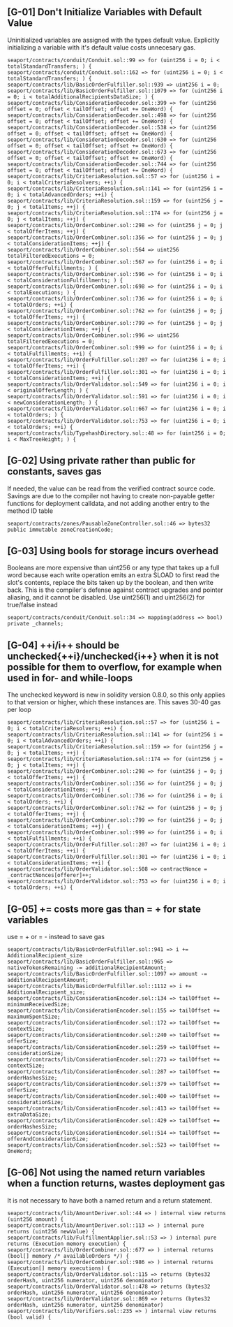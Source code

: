 ## [G-01] Don't Initialize Variables with Default Value

Uninitialized variables are assigned with the types default value. Explicitly initializing a variable with it's default value costs unnecesary gas.

```
seaport/contracts/conduit/Conduit.sol::99 => for (uint256 i = 0; i < totalStandardTransfers; ) {
seaport/contracts/conduit/Conduit.sol::162 => for (uint256 i = 0; i < totalStandardTransfers; ) {
seaport/contracts/lib/BasicOrderFulfiller.sol::939 => uint256 i = 0;
seaport/contracts/lib/BasicOrderFulfiller.sol::1079 => for (uint256 i = 0; i < totalAdditionalRecipientsDataSize; ) {
seaport/contracts/lib/ConsiderationDecoder.sol::399 => for (uint256 offset = 0; offset < tailOffset; offset += OneWord) {
seaport/contracts/lib/ConsiderationDecoder.sol::498 => for (uint256 offset = 0; offset < tailOffset; offset += OneWord) {
seaport/contracts/lib/ConsiderationDecoder.sol::538 => for (uint256 offset = 0; offset < tailOffset; offset += OneWord) {
seaport/contracts/lib/ConsiderationDecoder.sol::630 => for (uint256 offset = 0; offset < tailOffset; offset += OneWord) {
seaport/contracts/lib/ConsiderationDecoder.sol::673 => for (uint256 offset = 0; offset < tailOffset; offset += OneWord) {
seaport/contracts/lib/ConsiderationDecoder.sol::744 => for (uint256 offset = 0; offset < tailOffset; offset += OneWord) {
seaport/contracts/lib/CriteriaResolution.sol::57 => for (uint256 i = 0; i < totalCriteriaResolvers; ++i) {
seaport/contracts/lib/CriteriaResolution.sol::141 => for (uint256 i = 0; i < totalAdvancedOrders; ++i) {
seaport/contracts/lib/CriteriaResolution.sol::159 => for (uint256 j = 0; j < totalItems; ++j) {
seaport/contracts/lib/CriteriaResolution.sol::174 => for (uint256 j = 0; j < totalItems; ++j) {
seaport/contracts/lib/OrderCombiner.sol::298 => for (uint256 j = 0; j < totalOfferItems; ++j) {
seaport/contracts/lib/OrderCombiner.sol::356 => for (uint256 j = 0; j < totalConsiderationItems; ++j) {
seaport/contracts/lib/OrderCombiner.sol::564 => uint256 totalFilteredExecutions = 0;
seaport/contracts/lib/OrderCombiner.sol::567 => for (uint256 i = 0; i < totalOfferFulfillments; ) {
seaport/contracts/lib/OrderCombiner.sol::596 => for (uint256 i = 0; i < totalConsiderationFulfillments; ) {
seaport/contracts/lib/OrderCombiner.sol::698 => for (uint256 i = 0; i < totalExecutions; ) {
seaport/contracts/lib/OrderCombiner.sol::736 => for (uint256 i = 0; i < totalOrders; ++i) {
seaport/contracts/lib/OrderCombiner.sol::762 => for (uint256 j = 0; j < totalOfferItems; ++j) {
seaport/contracts/lib/OrderCombiner.sol::799 => for (uint256 j = 0; j < totalConsiderationItems; ++j) {
seaport/contracts/lib/OrderCombiner.sol::996 => uint256 totalFilteredExecutions = 0;
seaport/contracts/lib/OrderCombiner.sol::999 => for (uint256 i = 0; i < totalFulfillments; ++i) {
seaport/contracts/lib/OrderFulfiller.sol::207 => for (uint256 i = 0; i < totalOfferItems; ++i) {
seaport/contracts/lib/OrderFulfiller.sol::301 => for (uint256 i = 0; i < totalConsiderationItems; ++i) {
seaport/contracts/lib/OrderValidator.sol::549 => for (uint256 i = 0; i < originalOfferLength; ) {
seaport/contracts/lib/OrderValidator.sol::591 => for (uint256 i = 0; i < newConsiderationLength; ) {
seaport/contracts/lib/OrderValidator.sol::667 => for (uint256 i = 0; i < totalOrders; ) {
seaport/contracts/lib/OrderValidator.sol::753 => for (uint256 i = 0; i < totalOrders; ++i) {
seaport/contracts/lib/TypehashDirectory.sol::48 => for (uint256 i = 0; i < MaxTreeHeight; ) {
```

## [G-02] Using private rather than public for constants, saves gas

If needed, the value can be read from the verified contract source code. Savings are due to the compiler not having to create non-payable getter functions for deployment calldata, and not adding another entry to the method ID table

```
seaport/contracts/zones/PausableZoneController.sol::46 => bytes32 public immutable zoneCreationCode;
```

## [G-03] Using bools for storage incurs overhead

Booleans are more expensive than uint256 or any type that takes up a full word because each write operation emits an extra SLOAD to first read the slot's contents, replace the bits taken up by the boolean, and then write back. This is the compiler's defense against contract upgrades and pointer aliasing, and it cannot be disabled.
Use uint256(1) and uint256(2) for true/false instead

```
seaport/contracts/conduit/Conduit.sol::34 => mapping(address => bool) private _channels;
```

## [G-04] ++i/i++ should be unchecked{++i}/unchecked{i++} when it is not possible for them to overflow, for example when used in for- and while-loops

The unchecked keyword is new in solidity version 0.8.0, so this only applies to that version or higher, which these instances are. This saves 30-40 gas per loop

```
seaport/contracts/lib/CriteriaResolution.sol::57 => for (uint256 i = 0; i < totalCriteriaResolvers; ++i) {
seaport/contracts/lib/CriteriaResolution.sol::141 => for (uint256 i = 0; i < totalAdvancedOrders; ++i) {
seaport/contracts/lib/CriteriaResolution.sol::159 => for (uint256 j = 0; j < totalItems; ++j) {
seaport/contracts/lib/CriteriaResolution.sol::174 => for (uint256 j = 0; j < totalItems; ++j) {
seaport/contracts/lib/OrderCombiner.sol::298 => for (uint256 j = 0; j < totalOfferItems; ++j) {
seaport/contracts/lib/OrderCombiner.sol::356 => for (uint256 j = 0; j < totalConsiderationItems; ++j) {
seaport/contracts/lib/OrderCombiner.sol::736 => for (uint256 i = 0; i < totalOrders; ++i) {
seaport/contracts/lib/OrderCombiner.sol::762 => for (uint256 j = 0; j < totalOfferItems; ++j) {
seaport/contracts/lib/OrderCombiner.sol::799 => for (uint256 j = 0; j < totalConsiderationItems; ++j) {
seaport/contracts/lib/OrderCombiner.sol::999 => for (uint256 i = 0; i < totalFulfillments; ++i) {
seaport/contracts/lib/OrderFulfiller.sol::207 => for (uint256 i = 0; i < totalOfferItems; ++i) {
seaport/contracts/lib/OrderFulfiller.sol::301 => for (uint256 i = 0; i < totalConsiderationItems; ++i) {
seaport/contracts/lib/OrderValidator.sol::508 => contractNonce = _contractNonces[offerer]++;
seaport/contracts/lib/OrderValidator.sol::753 => for (uint256 i = 0; i < totalOrders; ++i) {
```

## [G-05] <x> += <y> costs more gas than <x> = <x> + <y> for state variables

use <x> = <x> + <y> or <x> = <x> - <y> instead to save gas

```
seaport/contracts/lib/BasicOrderFulfiller.sol::941 => i += AdditionalRecipient_size
seaport/contracts/lib/BasicOrderFulfiller.sol::965 => nativeTokensRemaining -= additionalRecipientAmount;
seaport/contracts/lib/BasicOrderFulfiller.sol::1097 => amount -= additionalRecipientAmount;
seaport/contracts/lib/BasicOrderFulfiller.sol::1112 => i += AdditionalRecipient_size;
seaport/contracts/lib/ConsiderationEncoder.sol::134 => tailOffset += minimumReceivedSize;
seaport/contracts/lib/ConsiderationEncoder.sol::155 => tailOffset += maximumSpentSize;
seaport/contracts/lib/ConsiderationEncoder.sol::172 => tailOffset += contextSize;
seaport/contracts/lib/ConsiderationEncoder.sol::240 => tailOffset += offerSize;
seaport/contracts/lib/ConsiderationEncoder.sol::259 => tailOffset += considerationSize;
seaport/contracts/lib/ConsiderationEncoder.sol::273 => tailOffset += contextSize;
seaport/contracts/lib/ConsiderationEncoder.sol::287 => tailOffset += orderHashesSize;
seaport/contracts/lib/ConsiderationEncoder.sol::379 => tailOffset += offerSize;
seaport/contracts/lib/ConsiderationEncoder.sol::400 => tailOffset += considerationSize;
seaport/contracts/lib/ConsiderationEncoder.sol::413 => tailOffset += extraDataSize;
seaport/contracts/lib/ConsiderationEncoder.sol::429 => tailOffset += orderHashesSize;
seaport/contracts/lib/ConsiderationEncoder.sol::514 => tailOffset += offerAndConsiderationSize;
seaport/contracts/lib/ConsiderationEncoder.sol::523 => tailOffset += OneWord;
```

## [G-06] Not using the named return variables when a function returns, wastes deployment gas

It is not necessary to have both a named return and a return statement.

```
seaport/contracts/lib/AmountDeriver.sol::44 => ) internal view returns (uint256 amount) {
seaport/contracts/lib/AmountDeriver.sol::113 => ) internal pure returns (uint256 newValue) {
seaport/contracts/lib/FulfillmentApplier.sol::53 => ) internal pure returns (Execution memory execution) {
seaport/contracts/lib/OrderCombiner.sol::677 => ) internal returns (bool[] memory /* availableOrders */) {
seaport/contracts/lib/OrderCombiner.sol::986 => ) internal returns (Execution[] memory executions) {
seaport/contracts/lib/OrderValidator.sol::115 => returns (bytes32 orderHash, uint256 numerator, uint256 denominator)
seaport/contracts/lib/OrderValidator.sol::478 => returns (bytes32 orderHash, uint256 numerator, uint256 denominator)
seaport/contracts/lib/OrderValidator.sol::869 => returns (bytes32 orderHash, uint256 numerator, uint256 denominator)
seaport/contracts/lib/Verifiers.sol::235 => ) internal view returns (bool valid) {
```